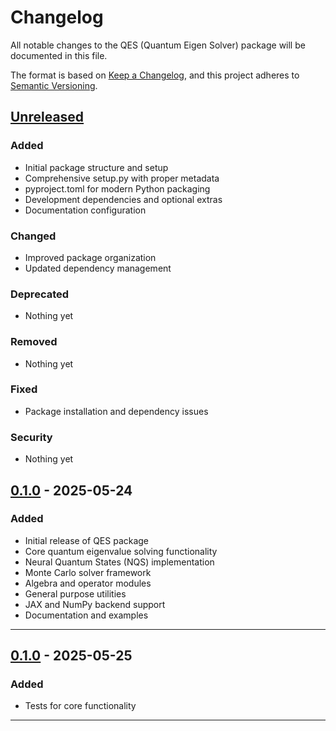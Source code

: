# Changelog

All notable changes to the QES (Quantum Eigen Solver) package will be documented in this file.

The format is based on [Keep a Changelog](https://keepachangelog.com/en/1.0.0/),
and this project adheres to [Semantic Versioning](https://semver.org/spec/v2.0.0.html).

## [Unreleased]

### Added
- Initial package structure and setup
- Comprehensive setup.py with proper metadata
- pyproject.toml for modern Python packaging
- Development dependencies and optional extras
- Documentation configuration

### Changed
- Improved package organization
- Updated dependency management

### Deprecated
- Nothing yet

### Removed
- Nothing yet

### Fixed
- Package installation and dependency issues

### Security
- Nothing yet

## [0.1.0] - 2025-05-24

### Added
- Initial release of QES package
- Core quantum eigenvalue solving functionality
- Neural Quantum States (NQS) implementation
- Monte Carlo solver framework
- Algebra and operator modules
- General purpose utilities
- JAX and NumPy backend support
- Documentation and examples

[Unreleased]: https://github.com/makskliczkowski/QuantumEigenSolver/compare/v0.1.0...HEAD
[0.1.0]: https://github.com/makskliczkowski/QuantumEigenSolver/releases/tag/v0.1.0

------------------------------------------------------------------------------------------------------------------------

## [0.1.0] - 2025-05-25

### Added
- Tests for core functionality

[Unreleased]: https://github.com/makskliczkowski/QuantumEigenSolver/compare/v0.1.0...HEAD
[0.1.0]: https://github.com/makskliczkowski/QuantumEigenSolver/releases/tag/v0.1.0

------------------------------------------------------------------------------------------------------------------------

